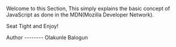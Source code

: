 Welcome to this Section, This simply explains the basic concept of JavaScript as done in the
MDN(Mozilla Developer Network).

Seat Tight and Enjoy!

Author -------- Olakunle Balogun
